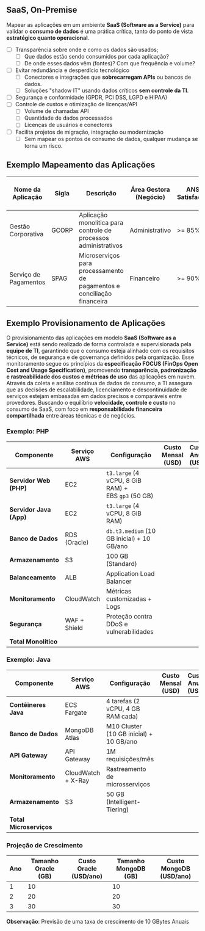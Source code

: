 ## SaaS, On-Premise
Mapear as aplicações em um ambiente **SaaS (Software as a Service)** para validar o **consumo de dados** é uma prática crítica, tanto do ponto de vista **estratégico quanto operacional**.

- [ ] Transparência sobre onde e como os dados são usados;
	- [ ] Que dados estão sendo consumidos por cada aplicação?
	- [ ] De onde esses dados vêm (fontes)? Com que frequência e volume?
- [ ] Evitar redundância e desperdício tecnológico
	- [ ] Conectores e integrações que **sobrecarregam APIs** ou bancos de dados.
	- [ ] Soluções "shadow IT" usando dados críticos **sem controle da TI**.
- [ ] Segurança e conformidade (GPDR, PCI DSS, LGPD e HIPAA)
- [ ] Controle de custos e otimização de licenças/API
	- [ ] Volume de chamadas API
	- [ ] Quantidade de dados processados
	- [ ] Licenças de usuários e conectores
- [ ] Facilita projetos de migração, integração ou modernização
	- [ ] Sem mapear os pontos de consumo de dados, qualquer mudança se torna um risco.

## Exemplo Mapeamento das Aplicações

| Nome da Aplicação     | Sigla | Descrição                                                               | Área Gestora (Negócio) | ANS Satisfação | Disponibilidade de Serviço | Níveis de Funcionamento do Serviço  | Datas de Importância                  | Tipo de Arquitetura | Linguagem  | Banco de Dados | Crescimento Anual do Banco (GB) | Tamanho Inicial do Banco (GB) |
| --------------------- | ----- | ----------------------------------------------------------------------- | ---------------------- | -------------- | -------------------------- | ----------------------------------- | ------------------------------------- | ------------------- | ---------- | -------------- | ------------------------------- | ----------------------------- |
| Gestão Corporativa    | GCORP | Aplicação monolítica para controle de processos administrativos         | Administrativo         | >= 85%         | 99,5%                      | Alta prioridade, operação 24x7      | Janeiro, Segunda-feira, 1-5           | Monolítica          | PHP e Java | Oracle         | 10                              | 10                            |
| Serviço de Pagamentos | SPAG  | Microserviços para processamento de pagamentos e conciliação financeira | Financeiro             | >= 90%         | 99,9%                      | Critico, operação 24x7 com failover | Dezembro, Sexta-feira, 10,15,20,25,30 | Microserviços       | Java       | MongoDB        | 10                              | 10                            |

## Exemplo Provisionamento de Aplicações
O provisionamento das aplicações em modelo **SaaS (Software as a Service)** está sendo realizado de forma controlada e supervisionada pela **equipe de TI**, garantindo que o consumo esteja alinhado com os requisitos técnicos, de segurança e de governança definidos pela organização. Esse monitoramento segue os princípios da **especificação FOCUS (FinOps Open Cost and Usage Specification)**, promovendo **transparência, padronização e rastreabilidade dos custos e métricas de uso** das aplicações em nuvem. Através da coleta e análise contínua de dados de consumo, a TI assegura que as decisões de escalabilidade, licenciamento e descontinuidade de serviços estejam embasadas em dados precisos e comparáveis entre provedores.
Buscando o equilíbrio **velocidade, controle e custo** no consumo de SaaS, com foco em **responsabilidade financeira compartilhada** entre áreas técnicas e de negócios.
### Exemplo: PHP

| **Componente**          | **Serviço AWS** | **Configuração**                                   | **Custo Mensal (USD)** | **Custo Anual (USD)** | **Observações**                     |
| ----------------------- | --------------- | -------------------------------------------------- | ---------------------- | --------------------- | ----------------------------------- |
| **Servidor Web (PHP)**  | EC2             | `t3.large` (4 vCPU, 8 GiB RAM) + EBS `gp3` (50 GB) |                        |                       | Auto Scaling para picos de demanda  |
| **Servidor Java (App)** | EC2             | `t3.large` (4 vCPU, 8 GiB RAM)                     |                        |                       | Cluster com 2 instâncias            |
| **Banco de Dados**      | RDS (Oracle)    | `db.t3.medium` (10 GB inicial) + 10 GB/ano         |                        |                       | Backup diário (7 dias retenção)     |
| **Armazenamento**       | S3              | 100 GB (Standard)                                  |                        |                       | Dados estáticos e logs              |
| **Balanceamento**       | ALB             | Application Load Balancer                          |                        |                       | Redirecionamento HTTP/HTTPS         |
| **Monitoramento**       | CloudWatch      | Métricas customizadas + Logs                       |                        |                       | Alertas para latência > 500ms       |
| **Segurança**           | WAF + Shield    | Proteção contra DDoS e vulnerabilidades            |                        |                       | Regras personalizadas para PHP/Java |
| **Total Monolítico**    |                 |                                                    |                        |                       |                                     |

### Exemplo: Java

| **Componente**          | **Serviço AWS**    | **Configuração**                        | **Custo Mensal (USD)** | **Custo Anual (USD)** | **Observações**                     |
| ----------------------- | ------------------ | --------------------------------------- | ---------------------- | --------------------- | ----------------------------------- |
| **Contêineres Java**    | ECS Fargate        | 4 tarefas (2 vCPU, 4 GB RAM cada)       |                        |                       | Escalável horizontalmente           |
| **Banco de Dados**      | MongoDB Atlas      | M10 Cluster (10 GB inicial) + 10 GB/ano |                        |                       | Replicação automática               |
| **API Gateway**         | API Gateway        | 1M requisições/mês                      |                        |                       | Rate limiting e cache               |
| **Monitoramento**       | CloudWatch + X-Ray | Rastreamento de microsserviços          |                        |                       | Análise de desempenho em tempo real |
| **Armazenamento**       | S3                 | 50 GB (Intelligent-Tiering)             |                        |                       | Dados de configuração               |
| **Total Microserviços** |                    |                                         |                        |                       |                                     |

### **Projeção de Crescimento**

| **Ano** | **Tamanho Oracle (GB)** | **Custo Oracle (USD/ano)** | **Tamanho MongoDB (GB)** | **Custo MongoDB (USD/ano)** |
| ------- | ----------------------- | -------------------------- | ------------------------ | --------------------------- |
| 1       | 10                      |                            | 10                       |                             |
| 2       | 20                      |                            | 20                       |                             |
| 3       | 30                      |                            | 30                       |                             |

**Observação**: Previsão de uma taxa de crescimento de 10 GBytes Anuais
